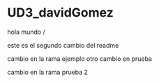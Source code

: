 # UD3_davidGomez
hola mundo /

este es el segundo cambio del readme

cambio en la rama ejemplo
otro cambio en prueba

cambio en la rama prueba 2 

